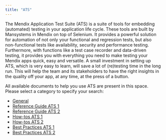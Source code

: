 ```yaml
---
title: "ATS"
---
```


The Mendix Application Test Suite (ATS) is a suite of tools for embedding (automated) testing in your application life cycle. These tools are built by Mansystems in Mendix on top of Selenium. It provides a powerful solution for automation of not only your functional and regression tests, but also non-functional tests like availability, security and performance testing. Furthermore, with functions like a test case recorder and data-driven testing, it provides you with everything you need to make testing your Mendix apps quick, easy and versatile. A small investment in setting up ATS, which is very easy to learn, will save a lot of (re)testing time in the long run. This will help the team and its stakeholders to have the right insights in the quality off your app, at any time, at the press of a button.

All available documents to help you use ATS are present in this space. Please select a category to specify your search: 

* [General](general/index.md)
* [Reference Guide ATS 1](refguide/rg-version-1/rg-version-1.md)
* [Reference Guide ATS 2](refguide/rg-version-2/rg-version-2.md)
* [How-tos ATS 1](howtos/ht-version-1/ht-version-1)
* [How-tos ATS 2](howtos/ht-version-2/ht-version-2)
* [Best Practices ATS 1](bestpractices/bp-version-1/bp-version-1)
* [Best Practices ATS 2](bestpractices/bp-version-2/bp-version-2)
